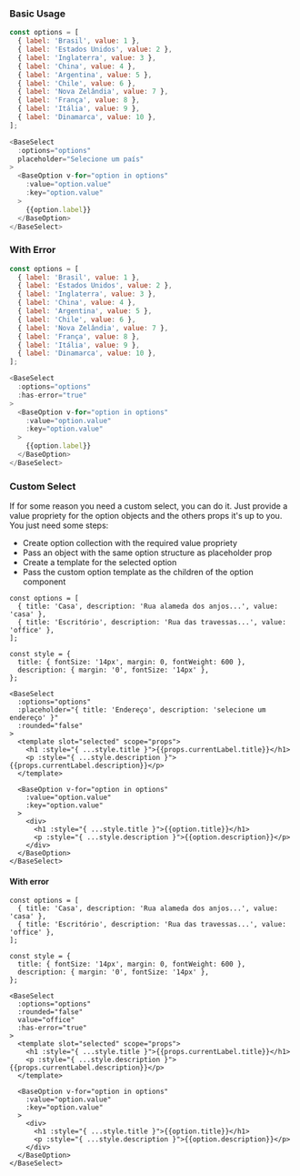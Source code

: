 ### Basic Usage
```js
const options = [
  { label: 'Brasil', value: 1 },
  { label: 'Estados Unidos', value: 2 },
  { label: 'Inglaterra', value: 3 },
  { label: 'China', value: 4 },
  { label: 'Argentina', value: 5 },
  { label: 'Chile', value: 6 },
  { label: 'Nova Zelândia', value: 7 },
  { label: 'França', value: 8 },
  { label: 'Itália', value: 9 },
  { label: 'Dinamarca', value: 10 },
];

<BaseSelect
  :options="options"
  placeholder="Selecione um país"
>
  <BaseOption v-for="option in options"
    :value="option.value"
    :key="option.value"
  >
    {{option.label}}
  </BaseOption>
</BaseSelect>
```

### With Error
```js
const options = [
  { label: 'Brasil', value: 1 },
  { label: 'Estados Unidos', value: 2 },
  { label: 'Inglaterra', value: 3 },
  { label: 'China', value: 4 },
  { label: 'Argentina', value: 5 },
  { label: 'Chile', value: 6 },
  { label: 'Nova Zelândia', value: 7 },
  { label: 'França', value: 8 },
  { label: 'Itália', value: 9 },
  { label: 'Dinamarca', value: 10 },
];

<BaseSelect
  :options="options"
  :has-error="true"
>
  <BaseOption v-for="option in options"
    :value="option.value"
    :key="option.value"
  >
    {{option.label}}
  </BaseOption>
</BaseSelect>
```

### Custom Select
If for some reason you need a custom select, you can do it.
Just provide a value propriety for the option objects and the others props
it's up to you. You just need some steps:

* Create option collection with the required value propriety
* Pass an object with the same option structure as placeholder prop
* Create a template for the selected option
* Pass the custom option template as the children of the option component

```
const options = [
  { title: 'Casa', description: 'Rua alameda dos anjos...', value: 'casa' },
  { title: 'Escritório', description: 'Rua das travessas...', value: 'office' },
];

const style = {
  title: { fontSize: '14px', margin: 0, fontWeight: 600 },
  description: { margin: '0', fontSize: '14px' },
};

<BaseSelect
  :options="options"
  :placeholder="{ title: 'Endereço', description: 'selecione um endereço' }"
  :rounded="false"
>
  <template slot="selected" scope="props">
    <h1 :style="{ ...style.title }">{{props.currentLabel.title}}</h1>
    <p :style="{ ...style.description }">{{props.currentLabel.description}}</p>
  </template>

  <BaseOption v-for="option in options"
    :value="option.value"
    :key="option.value"
  >
    <div>
      <h1 :style="{ ...style.title }">{{option.title}}</h1>
      <p :style="{ ...style.description }">{{option.description}}</p>
    </div>
  </BaseOption>
</BaseSelect>
```

#### With error
```
const options = [
  { title: 'Casa', description: 'Rua alameda dos anjos...', value: 'casa' },
  { title: 'Escritório', description: 'Rua das travessas...', value: 'office' },
];

const style = {
  title: { fontSize: '14px', margin: 0, fontWeight: 600 },
  description: { margin: '0', fontSize: '14px' },
};

<BaseSelect
  :options="options"
  :rounded="false"
  value="office"
  :has-error="true"
>
  <template slot="selected" scope="props">
    <h1 :style="{ ...style.title }">{{props.currentLabel.title}}</h1>
    <p :style="{ ...style.description }">{{props.currentLabel.description}}</p>
  </template>

  <BaseOption v-for="option in options"
    :value="option.value"
    :key="option.value"
  >
    <div>
      <h1 :style="{ ...style.title }">{{option.title}}</h1>
      <p :style="{ ...style.description }">{{option.description}}</p>
    </div>
  </BaseOption>
</BaseSelect>
```

